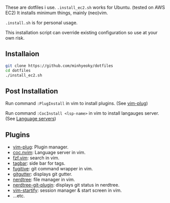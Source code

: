 These are dotfiles i use. 
`.install_ec2.sh` works for Ubuntu. (tested on AWS EC2) It installs minimum things, mainly (neo)vim.

`.install.sh` is for personal usage.

This installation script can override existing configuration so use at your own risk.

## Installaion

```sh
git clone https://github.com/minhyeoky/dotfiles
cd dotfiles
./install_ec2.sh
```

## Post Installation

Run command `:PlugInstall` in vim to install plugins. (See [vim-plug](https://github.com/junegunn/vim-plug))

Run command `:CocInstall <lsp-name>` in vim to install langauges server. (See [Language servers](https://github.com/neoclide/coc.nvim/wiki/Language-servers))

## Plugins

- [vim-plug](https://github.com/junegunn/vim-plug): Plugin manager.
- [coc.nvim](https://github.com/neoclide/coc.nvim): Language server in vim.
- [fzf.vim](https://github.com/junegunn/fzf.vim): search in vim.
- [tagbar](https://github.com/preservim/tagbar): side bar for tags.
- [fugitive](https://github.com/tpope/vim-fugitive): git command wrapper in vim.
- [gitgutter](https://github.com/airblade/vim-gitgutter): displays git gutter.
- [nerdtree](https://github.com/preservim/nerdtree): file manager in vim.
- [nerdtree-git-plugin](https://github.com/Xuyuanp/nerdtree-git-plugin): displays git status in nerdtree.
- [vim-startify](https://github.com/Xuyuanp/mhinz/vim-startify): session manager & start screen in vim.
- ...etc.

